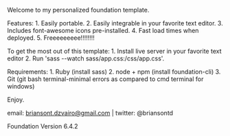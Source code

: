Welcome to my personalized foundation template.

Features:
	1. Easily portable.
	2. Easily integrable in your favorite text editor.
	3. Includes font-awesome icons pre-installed.
	4. Fast load times when deployed.
	5. Freeeeeeeee!!!!!!!!

To get the most out of this template:
	1. Install live server in your favorite text editor
	2. Run 'sass --watch sass/app.css:/css/app.css'.

Requirements:
	1. Ruby (install sass)
	2. node + npm (install foundation-cli)
	3. Git (git bash terminal-minimal errors as compared to cmd terminal for windows)

Enjoy.

email: briansont.dzvairo@gmail.com	|	twitter: @briansontd

Foundation Version 6.4.2